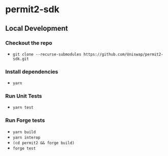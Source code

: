 # permit2-sdk

## Local Development

### Checkout the repo

- `git clone --recurse-submodules https://github.com/Uniswap/permit2-sdk.git`

### Install dependencies

- `yarn`

### Run Unit Tests

- `yarn test`

### Run Forge tests

- `yarn build`
- `yarn interop`
- `(cd permit2 && forge build)`
- `forge test`
